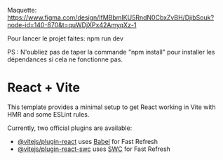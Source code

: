Maquette: https://www.figma.com/design/lfMBbmIKU5RndN0CbxZvBH/DjibSouk?node-id=140-870&t=quWDjXPx42AmyqXz-1

Pour lancer le projet faites: npm run dev

PS : N'oubliez pas de taper la commande "npm install" pour installer les dépendances si cela ne fonctionne pas.

# React + Vite

This template provides a minimal setup to get React working in Vite with HMR and some ESLint rules.

Currently, two official plugins are available:

- [@vitejs/plugin-react](https://github.com/vitejs/vite-plugin-react/blob/main/packages/plugin-react/README.md) uses [Babel](https://babeljs.io/) for Fast Refresh
- [@vitejs/plugin-react-swc](https://github.com/vitejs/vite-plugin-react-swc) uses [SWC](https://swc.rs/) for Fast Refresh
